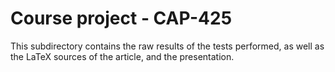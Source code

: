 # Course project - CAP-425

This subdirectory contains the raw results of the tests performed, as well as the LaTeX sources of the article, and the presentation.

